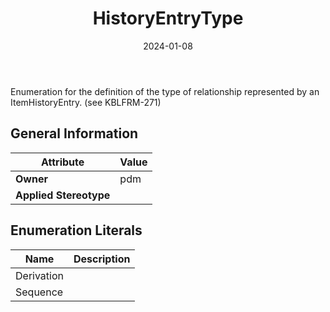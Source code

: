 ﻿---
title: HistoryEntryType
toc: false
type: specs
date: "2024-01-08"
draft: false
specification: VEC
version: 2.1.0
documentType: "Recommendation"
elementType: Class
classes:
  - HistoryEntryType
menu_name: vec-2.1.0
---
<p> Enumeration for the definition of the type of relationship represented by an ItemHistoryEntry. (see KBLFRM-271)      </p>

## General Information

| Attribute               | Value |
|-------------------------|-------|
| **Owner**               | pdm |
| **Applied Stereotype**  |   |

## Enumeration Literals
| Name          | **Description** |
|---------------|-----------------|
| Derivation |  |
| Sequence |  |
